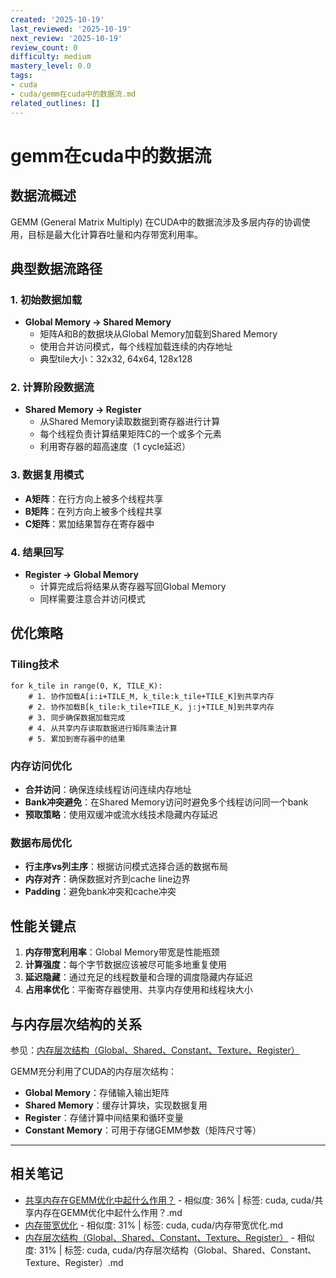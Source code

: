 ```yaml
---
created: '2025-10-19'
last_reviewed: '2025-10-19'
next_review: '2025-10-19'
review_count: 0
difficulty: medium
mastery_level: 0.0
tags:
- cuda
- cuda/gemm在cuda中的数据流.md
related_outlines: []
---
```


# gemm在cuda中的数据流

## 数据流概述

GEMM (General Matrix Multiply) 在CUDA中的数据流涉及多层内存的协调使用，目标是最大化计算吞吐量和内存带宽利用率。

## 典型数据流路径

### 1. 初始数据加载
- **Global Memory → Shared Memory**
  - 矩阵A和B的数据块从Global Memory加载到Shared Memory
  - 使用合并访问模式，每个线程加载连续的内存地址
  - 典型tile大小：32x32, 64x64, 128x128

### 2. 计算阶段数据流
- **Shared Memory → Register**
  - 从Shared Memory读取数据到寄存器进行计算
  - 每个线程负责计算结果矩阵C的一个或多个元素
  - 利用寄存器的超高速度（1 cycle延迟）

### 3. 数据复用模式
- **A矩阵**：在行方向上被多个线程共享
- **B矩阵**：在列方向上被多个线程共享
- **C矩阵**：累加结果暂存在寄存器中

### 4. 结果回写
- **Register → Global Memory**
  - 计算完成后将结果从寄存器写回Global Memory
  - 同样需要注意合并访问模式

## 优化策略

### Tiling技术
```
for k_tile in range(0, K, TILE_K):
    # 1. 协作加载A[i:i+TILE_M, k_tile:k_tile+TILE_K]到共享内存
    # 2. 协作加载B[k_tile:k_tile+TILE_K, j:j+TILE_N]到共享内存
    # 3. 同步确保数据加载完成
    # 4. 从共享内存读取数据进行矩阵乘法计算
    # 5. 累加到寄存器中的结果
```

### 内存访问优化
- **合并访问**：确保连续线程访问连续内存地址
- **Bank冲突避免**：在Shared Memory访问时避免多个线程访问同一个bank
- **预取策略**：使用双缓冲或流水线技术隐藏内存延迟

### 数据布局优化
- **行主序vs列主序**：根据访问模式选择合适的数据布局
- **内存对齐**：确保数据对齐到cache line边界
- **Padding**：避免bank冲突和cache冲突

## 性能关键点

1. **内存带宽利用率**：Global Memory带宽是性能瓶颈
2. **计算强度**：每个字节数据应该被尽可能多地重复使用
3. **延迟隐藏**：通过充足的线程数量和合理的调度隐藏内存延迟
4. **占用率优化**：平衡寄存器使用、共享内存使用和线程块大小

## 与内存层次结构的关系

参见：[内存层次结构（Global、Shared、Constant、Texture、Register）](./内存层次结构（Global、Shared、Constant、Texture、Register）.md)

GEMM充分利用了CUDA的内存层次结构：
- **Global Memory**：存储输入输出矩阵
- **Shared Memory**：缓存计算块，实现数据复用
- **Register**：存储计算中间结果和循环变量
- **Constant Memory**：可用于存储GEMM参数（矩阵尺寸等）

---

## 相关笔记
<!-- 自动生成 -->

- [共享内存在GEMM优化中起什么作用？](notes/cuda/共享内存在GEMM优化中起什么作用？.md) - 相似度: 36% | 标签: cuda, cuda/共享内存在GEMM优化中起什么作用？.md
- [内存带宽优化](notes/cuda/内存带宽优化.md) - 相似度: 31% | 标签: cuda, cuda/内存带宽优化.md
- [内存层次结构（Global、Shared、Constant、Texture、Register）](notes/cuda/内存层次结构（Global、Shared、Constant、Texture、Register）.md) - 相似度: 31% | 标签: cuda, cuda/内存层次结构（Global、Shared、Constant、Texture、Register）.md

